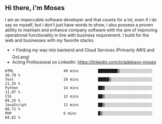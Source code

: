## Hi there, i'm Moses

I am an impeccable software developer and that counts for a lot, even if i do say so myself, but i don't just have words to show, i also possess a proven ability to maintain and enhance company software with the aim of improving operational functionality in line with business requirement. I build for the web and businesses with my favorite stacks.
- ⚡ Finding my way into backend and Cloud Services (Primarily AWS and GoLang)
- Acting Professional on LinkedIn: https://linkedin.com/in/adebayo-moses

<!--START_SECTION:waka-->

```text
HTML                       49 mins         █████████▒░░░░░░░░░░░░░░░   36.78 %
Text                       28 mins         █████▒░░░░░░░░░░░░░░░░░░░   21.35 %
Python                     14 mins         ██▓░░░░░░░░░░░░░░░░░░░░░░   11.07 %
CSS                        12 mins         ██▒░░░░░░░░░░░░░░░░░░░░░░   09.25 %
JavaScript                 11 mins         ██▒░░░░░░░░░░░░░░░░░░░░░░   08.71 %
PHP                        6 mins          █▒░░░░░░░░░░░░░░░░░░░░░░░   04.82 %
```

<!--END_SECTION:waka-->
